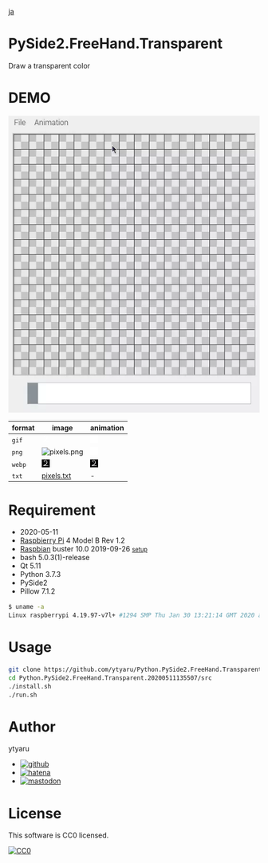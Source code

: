 [ja](./README.ja.md)

# PySide2.FreeHand.Transparent

Draw a transparent color

# DEMO

![demo](doc/demo.webp)

format|image|animation
------|-----|---------
`gif`|![pixels.gif][]|![animation.gif][]
`png`|![pixels.png][]|![animation.png][]
`webp`|![pixels.webp][]|![animation.webp][]
`txt`|[pixels.txt][]|-

[pixels.gif]:https://raw.githubusercontent.com/ytyaru/Python.PySide2.FreeHand.Transparent.20200511135507/master/doc/pixels.gif
[pixels.png]:https://raw.githubusercontent.com/ytyaru/Python.PySide2.FreeHand.Transparent.20200511135507/master/doc/pixels.png
[pixels.webp]:https://github.com/ytyaru/Python.PySide2.FreeHand.Transparent.20200511135507/raw/master/doc/pixels.webp
[pixels.txt]:https://raw.githubusercontent.com/ytyaru/Python.PySide2.FreeHand.Transparent.20200511135507/master/doc/pixels.txt
[animation.gif]:https://raw.githubusercontent.com/ytyaru/Python.PySide2.FreeHand.Transparent.20200511135507/master/doc/animation.gif
[animation.png]:https://raw.githubusercontent.com/ytyaru/Python.PySide2.FreeHand.Transparent.20200511135507/master/doc/animation.png
[animation.webp]:https://github.com/ytyaru/Python.PySide2.FreeHand.Transparent.20200511135507/raw/master/doc/animation.webp

# Requirement

* <time datetime="2020-05-11T13:54:49+0900">2020-05-11</time>
* [Raspbierry Pi](https://ja.wikipedia.org/wiki/Raspberry_Pi) 4 Model B Rev 1.2
* [Raspbian](https://ja.wikipedia.org/wiki/Raspbian) buster 10.0 2019-09-26 <small>[setup](http://ytyaru.hatenablog.com/entry/2019/12/25/222222)</small>
* bash 5.0.3(1)-release
* Qt 5.11
* Python 3.7.3
* PySide2
* Pillow 7.1.2

```sh
$ uname -a
Linux raspberrypi 4.19.97-v7l+ #1294 SMP Thu Jan 30 13:21:14 GMT 2020 armv7l GNU/Linux
```

# Usage

```sh
git clone https://github.com/ytyaru/Python.PySide2.FreeHand.Transparent.20200511135507
cd Python.PySide2.FreeHand.Transparent.20200511135507/src
./install.sh
./run.sh
```

# Author

ytyaru

* [![github](http://www.google.com/s2/favicons?domain=github.com)](https://github.com/ytyaru "github")
* [![hatena](http://www.google.com/s2/favicons?domain=www.hatena.ne.jp)](http://ytyaru.hatenablog.com/ytyaru "hatena")
* [![mastodon](http://www.google.com/s2/favicons?domain=mstdn.jp)](https://mstdn.jp/web/accounts/233143 "mastdon")

# License

This software is CC0 licensed.

[![CC0](http://i.creativecommons.org/p/zero/1.0/88x31.png "CC0")](http://creativecommons.org/publicdomain/zero/1.0/deed.en)

